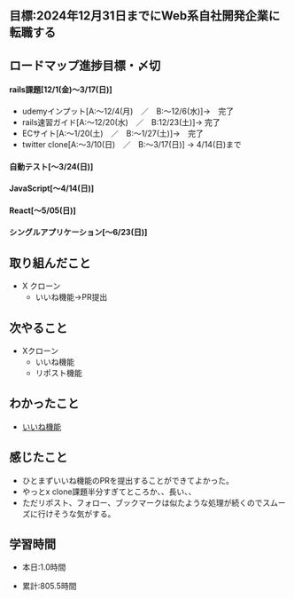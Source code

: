 ## 目標:2024年12月31日までにWeb系自社開発企業に転職する

## ロードマップ進捗目標・〆切
#### rails課題[12/1(金)～3/17(日)]
* udemyインプット[A:～12/4(月)　／　B:～12/6(水)]→　完了
* rails速習ガイド[A:～12/20(水)　／　B:12/23(土)]→  完了
* ECサイト[A:～1/20(土)　／　B:～1/27(土)]→　完了
* twitter clone[A:～3/10(日)　／　B:～3/17(日)] → 4/14(日)まで

#### 自動テスト[～3/24(日)]
#### JavaScript[～4/14(日)]
#### React[～5/05(日)]
#### シングルアプリケーション[～6/23(日)]


## 取り組んだこと
- X クローン
  - いいね機能→PR提出



## 次やること
- Xクローン
  - いいね機能
  - リポスト機能
  
## わかったこと
* [いいね機能](https://cherry-beat-86e.notion.site/rails-7b0984cb3d804f1a9de85914fb194244?pvs=4)



## 感じたこと
* ひとまずいいね機能のPRを提出することができてよかった。
* やっとx clone課題半分すぎてところか、、長い、、
* ただリポスト、フォロー、ブックマークは似たような処理が続くのでスムーズに行けそうな気がする。

## 学習時間
- 本日:1.0時間

- 累計:805.5時間